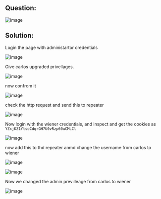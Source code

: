 ## Question:

![image](https://github.com/Nifalnasar/Portswigger-Labs/assets/141356053/3e0e2c1d-9f6b-40f1-bd1d-5fd1a5a39f6e)

## Solution:

Login the page with administartor credentials

![image](https://github.com/Nifalnasar/Portswigger-Labs/assets/141356053/7a2ee76f-6c57-4119-8f81-3cd08bc59814)

Give carlos upgraded privellages.

![image](https://github.com/Nifalnasar/Portswigger-Labs/assets/141356053/16837b8c-f15d-4561-a27b-f4a3dd0538ea)

now confrom it

![image](https://github.com/Nifalnasar/Portswigger-Labs/assets/141356053/77e45e14-1200-412f-a071-ca93a9a94b65)

check the http request and send this to repeater

![image](https://github.com/Nifalnasar/Portswigger-Labs/assets/141356053/b9ecf7ca-05f0-4d45-804a-227775cb3fd3)

Now login with the wiener credentials, and inspect and get the cookies as ```YZxjKZ1YtsoCdqrGH7U0vRzp60uCMLCl```

![image](https://github.com/Nifalnasar/Portswigger-Labs/assets/141356053/d19096c8-0359-4b1f-979a-dc53cf6702d8)

now add this to thd repeater anmd change the username from carlos to wiener

![image](https://github.com/Nifalnasar/Portswigger-Labs/assets/141356053/9faeaa65-c939-4650-b0ab-c169d5344aac)

![image](https://github.com/Nifalnasar/Portswigger-Labs/assets/141356053/ef60d2b7-6e05-4943-ac87-1f389f443d6e)

Now we changed the admin previlleage from carlos to wiener

![image](https://github.com/Nifalnasar/Portswigger-Labs/assets/141356053/752e699a-eb88-4713-87d7-5ba1454df871)

